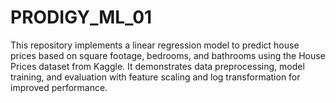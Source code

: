 # PRODIGY_ML_01
This repository implements a linear regression model to predict house prices based on square footage, bedrooms, and bathrooms using the House Prices dataset from Kaggle. It demonstrates data preprocessing, model training, and evaluation with feature scaling and log transformation for improved performance.

